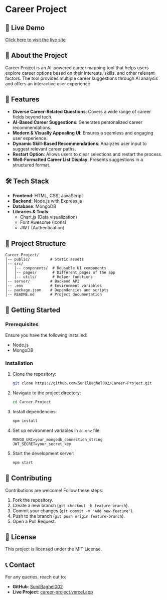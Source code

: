 # Career Project



## 🚀 Live Demo
[Click here to visit the live site](https://career-project.vercel.app/)

## 📌 About the Project
Career Project is an AI-powered career mapping tool that helps users explore career options based on their interests, skills, and other relevant factors. The tool provides multiple career suggestions through AI analysis and offers an interactive user experience.

## 🌟 Features
- **Diverse Career-Related Questions**: Covers a wide range of career fields beyond tech.
- **AI-Based Career Suggestions**: Generates personalized career recommendations.
- **Modern & Visually Appealing UI**: Ensures a seamless and engaging user experience.
- **Dynamic Skill-Based Recommendations**: Analyzes user input to suggest relevant career paths.
- **Restart Option**: Allows users to clear selections and restart the process.
- **Well-Formatted Career List Display**: Presents suggestions in a structured format.

## 🛠️ Tech Stack
- **Frontend**: HTML, CSS, JavaScript
- **Backend**: Node.js with Express.js
- **Database**: MongoDB
- **Libraries & Tools**:
  - Chart.js (Data visualization)
  - Font Awesome (Icons)
  - JWT (Authentication)

## 📂 Project Structure
```
Career-Project/
│-- public/         # Static assets
│-- src/
│   │-- components/  # Reusable UI components
│   │-- pages/       # Different pages of the app
│   │-- utils/       # Helper functions
│-- server/         # Backend API
│-- .env            # Environment variables
│-- package.json    # Dependencies and scripts
│-- README.md       # Project documentation
```

## 🚀 Getting Started
### Prerequisites
Ensure you have the following installed:
- Node.js
- MongoDB

### Installation
1. Clone the repository:
   ```sh
   git clone https://github.com/SunilBaghel002/Career-Project.git
   ```
2. Navigate to the project directory:
   ```sh
   cd Career-Project
   ```
3. Install dependencies:
   ```sh
   npm install
   ```
4. Set up environment variables in a `.env` file:
   ```env
   MONGO_URI=your_mongodb_connection_string
   JWT_SECRET=your_secret_key
   ```
5. Start the development server:
   ```sh
   npm start
   ```

## 📌 Contributing
Contributions are welcome! Follow these steps:
1. Fork the repository.
2. Create a new branch (`git checkout -b feature-branch`).
3. Commit your changes (`git commit -m 'Add new feature'`).
4. Push to the branch (`git push origin feature-branch`).
5. Open a Pull Request.

## 📜 License
This project is licensed under the MIT License.

## 📞 Contact
For any queries, reach out to:
- **GitHub**: [SunilBaghel002](https://github.com/SunilBaghel002)
- **Live Project**: [career-project.vercel.app](https://career-project.vercel.app/)

